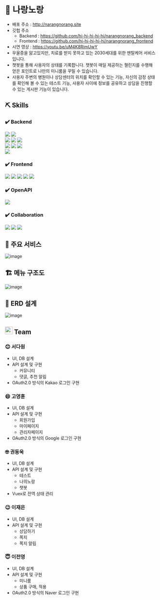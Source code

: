 # 🏥 나랑노랑
- 배포 주소 : http://narangnorang.site
- 깃헙 주소
    - Backend : https://github.com/hi-hi-hi-hi-hi/narangnorang_backend
    - Frontend : https://github.com/hi-hi-hi-hi-hi/narangnorang_frontend
- 시연 영상 : https://youtu.be/uM4K8RimUwY
- 우울증을 앓고있지만, 치료를 받지 못하고 있는 2030세대를 위한 멘탈케어 서비스입니다.
- 챗봇을 통해 사용자의 상태를 기록합니다. 챗봇이 매일 제공하는 챌린지를 수행해 얻은 포인트로 나만의 미니룸을 꾸밀 수 있습니다.
- 사용자 주변의 병원이나 상담센터의 위치를 확인할 수 있는 기능, 자신의 감정 상태를 확인해 볼 수 있는 테스트 기능, 사용자 사이에 정보를 공유하고 상담을 진행할 수 있는 게시판 기능이 있습니다.

## ⛏️ Skills
### ✔️ Backend
<div>
  <img src="https://img.shields.io/badge/java-FF7328?style=for-the-badge&logo=java&logoColor=white">
  <img src="https://img.shields.io/badge/oracle-F80000?style=for-the-badge&logo=oracle&logoColor=white">
</div>
<div>
  <img src="https://img.shields.io/badge/spring boot-6DB33F?style=for-the-badge&logo=springboot&logoColor=white">
  <img src="https://img.shields.io/badge/spring security-6DB33F?style=for-the-badge&logo=springsecurity&logoColor=white">
  <img src="https://img.shields.io/badge/mybatis-0769AD?style=for-the-badge&logo=mybatis&logoColor=white">
</div>
<div>
  <img src="https://img.shields.io/badge/maven-C71A36?style=for-the-badge&logo=apachemaven&logoColor=white">
  <img src="https://img.shields.io/badge/tomcat-FA320A?style=for-the-badge&logo=apachetomcat&logoColor=white">
  <img src="https://img.shields.io/badge/oracle cloud-F80000?style=for-the-badge&logo=oracle&logoColor=white">
</div>
<div>
  <img src="https://img.shields.io/badge/amazon ec2-FF9900?style=for-the-badge&logo=amazonec2&logoColor=white">
</div>

### ✔️ Frontend
<div>
  <img src="https://img.shields.io/badge/html5-E34F26?style=for-the-badge&logo=html5&logoColor=white">
  <img src="https://img.shields.io/badge/css3-1572B6?style=for-the-badge&logo=css3&logoColor=white">
  <img src="https://img.shields.io/badge/javascript-FF8800?style=for-the-badge&logo=javascript&logoColor=white">
  <img src="https://img.shields.io/badge/vue.js-4FC08D?style=for-the-badge&logo=vuedotjs&logoColor=white">
  <img src="https://img.shields.io/badge/bootstrap-7952B3?style=for-the-badge&logo=bootstrap&logoColor=white">
</div>

### ✔️ OpenAPI
<div>
  <img src="https://img.shields.io/badge/kakao 지도-FFCD00?style=for-the-badge&logo=kakao&logoColor=white">
</div>

### ✔️ Collaboration
<div>
  <img src="https://img.shields.io/badge/github-181717?style=for-the-badge&logo=github&logoColor=white">
  <img src="https://img.shields.io/badge/slack-4A154B?style=for-the-badge&logo=slack&logoColor=white">
  <img src="https://img.shields.io/badge/discord-5865F2?style=for-the-badge&logo=discord&logoColor=white">
</div>

## 🔎 주요 서비스
![image](https://user-images.githubusercontent.com/95620153/175846886-d137e033-5cf1-4862-8006-fee1c677d8a1.png)

## 🏗️ 메뉴 구조도
![image](https://user-images.githubusercontent.com/95620153/175847119-f9e0f15a-183c-4dd6-b7ee-a6458afc6dcc.png)

## 🎨 ERD 설계
![image](https://user-images.githubusercontent.com/95620153/175847217-5402e94b-cac7-4d13-8e87-154a4f02539c.png)

## <img src="https://avatars.githubusercontent.com/u/104062593?s=200&v=4" height="25px"> Team
### 😊 서다원
- UI, DB 설계
- API 설계 및 구현
  - 커뮤니티
  - 댓글, 추천 알림
- OAuth2.0 방식의 Kakao 로그인 구현
### 😄 고영훈
- UI, DB 설계
- API 설계 및 구현
  - 회원가입
  - 마이페이지
  - 관리자페이지
- OAuth2.0 방식의 Google 로그인 구현
### 🤓 권동욱
- UI, DB 설계
- API 설계 및 구현
  - 테스트
  - 나의노랑
  - 챗봇
- Vuex로 전역 상태 관리
### 😉 이재은
- UI, DB 설계
- API 설계 및 구현
  - 상담하기
  - 쪽지
  - 쪽지 알림
### 😇 이전영
- UI, DB 설계
- API 설계 및 구현
  - 미니룸
  - 상품 구매, 적용
- OAuth2.0 방식의 Naver 로그인 구현
